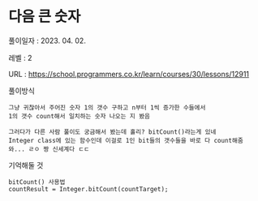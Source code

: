# 다음 큰 숫자
풀이일자 : 2023. 04. 02.  
    
레벨 : 2    

URL : https://school.programmers.co.kr/learn/courses/30/lessons/12911
    
풀이방식    

    그냥 귀찮아서 주어진 숫자 1의 갯수 구하고 n부터 1씩 증가한 수들에서
    1의 갯수 count해서 일치하는 숫자 나오는 지 봤음

    그러다가 다른 사람 풀이도 궁금해서 봤는데 홀리? bitCount()라는게 있네
    Integer class에 있는 함수인데 이걸로 1인 bit들의 갯수들을 바로 다 count해줌
    와... ㄹㅇ 짱 신세계다 ㄷㄷ

기억해둘 것  
    
    bitCount() 사용법
    countResult = Integer.bitCount(countTarget);
